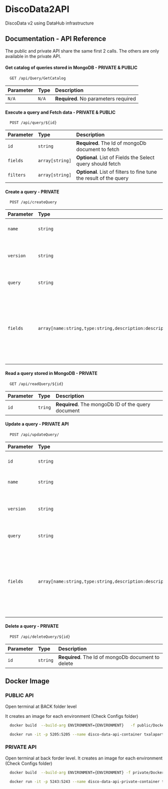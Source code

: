# DiscoData2API
DiscoData v2 using DataHub infrastructure

## Documentation - API Reference

The public and private API share the same first 2 calls. The others are only available in the private API.

#### Get catalog of queries stored in MongoDB - PRIVATE & PUBLIC

```http
  GET /api/Query/GetCatalog
```

| Parameter | Type     | Description                |
| :-------- | :------- | :------------------------- |
| `N/A`     | `N/A`    | **Required**. No parameters required |

#### Execute a query and Fetch data - PRIVATE & PUBLIC

```http
  POST /api/query/${id}
```

| Parameter | Type     | Description                                       |
| :-------- | :------- | :------------------------------------------------ |
| `id`      | `string` | **Required**. The Id of mongoDb document to fetch |
| `fields`      | `array[string]` | **Optional**. List of Fields the Select query should fetch |
| `filters`      | `array[string]` | **Optional**. List of filters to fine tune the result of the query  |

#### Create a query - PRIVATE

```http
  POST /api/createQuery
```

| Parameter | Type     | Description                                       |
| :-------- | :------- | :------------------------------------------------ |
| `name`      | `string` | **Required**. Name of the query |
| `version`      | `string` | **Required**. i.e : v1, v2.1 Version of the query |
| `query`      | `string` | **Required**. the SQL query |
| `fields`      | `array[name:string,type:string,description:description]` | **Required**. List of fields, array of items with the name, the type and the description of each fields  |

#### Read a query stored in MongoDB - PRIVATE

```http
  GET /api/readQuery/${id}
```

| Parameter | Type     | Description                |
| :-------- | :------- | :------------------------- |
| `id`     | `tring`    | **Required**. The mongoDb ID of the query document |

#### Update a query - PRIVATE API

```http
  POST /api/updateQuery/
```
| Parameter | Type     | Description                                       |
| :-------- | :------- | :------------------------------------------------ |
| `id`      | `string` | **Required**. The id of the query |
| `name`      | `string` | **Optional**. Name of the query |
| `version`      | `string` | **Optional**. i.e : v1, v2.1 Version of the query |
| `query`      | `string` | **Optional**. the SQL query |
| `fields`      | `array[name:string,type:string,description:description]` | **Optional**. List of fields, array of items with the name, the type and the description of each fields  |

#### Delete a query - PRIVATE

```http
  POST /api/deleteQuery/${id}
```

| Parameter | Type     | Description                                       |
| :-------- | :------- | :------------------------------------------------ |
| `id`      | `string` | **Required**. The Id of mongoDb document to delete |

## Docker Image

### PUBLIC API

Open terminal at BACK folder level

It creates an image for each environment (Check Configs folder)

```bash
  docker build  --build-arg ENVIRONMENT={ENVIRONMENT}   -f public/Dockerfile -t txalaparta/disco-data-api_(ENVIRONMENT) .
```
```bash
  docker run -it -p 5205:5205 --name disco-data-api-container txalaparta/disco-data-api_(ENVIRONMENT)
```

### PRIVATE API
Open terminal at back forder level.
It creates an image for each environment (Check Configs folder)


```bash
  docker build  --build-arg ENVIRONMENT={ENVIRONMENT} -f private/Dockerfile -t txalaparta/disco-data-api-private_(ENVIRONMENT) .
```
```bash
  docker run -it -p 5243:5243 --name disco-data-api-private-container txalaparta/disco-data-api-private_(ENVIRONMENT)
```
